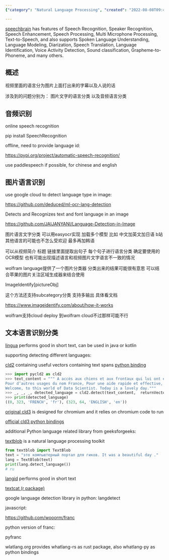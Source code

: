 ```yaml
---
{"category": "Natural Language Processing", "created": "2022-08-08T09:47:54.000Z", "date": "2022-08-08 09:47:54", "description": "This article delves into the process of identifying languages in videos through the utilization of various tools, such as SpeechRecognition, paddlespeech, Google Cloud ML, EasyOCR, langid, textcat, and more. These tools facilitate language detection in both audio and textual content within videos.", "modified": "2022-12-06T15:46:21.286Z", "tags": ["audio analysis", "language classification", "language recognization", "localization", "OCR", "pyjom", "speech recognization"], "title": "识别视频语言"}

---
```


[speechbrain](https://speechbrain.github.io/) has features of Speech Recognition, Speaker Recognition, Speech Enhancement, Speech Processing, Multi Microphone Processing, Text-to-Speech, and also supports Spoken Language Understanding, Language Modeling, Diarization, Speech Translation, Language Identification, Voice Activity Detection, Sound classification, Grapheme-to-Phoneme, and many others.

## 概述

视频里面的语言分为图片上面打出来的字幕以及人说的话

涉及到的问题分别为： 图片文字的语言分类 以及音频语言分类

## 音频识别

online speech recognition

pip install SpeechRecognition

offline, need to provide language id:

https://pypi.org/project/automatic-speech-recognition/

use paddlespeech if possible, for chinese and english

## 图片语言识别

use google cloud to detect language type in image:

https://github.com/deduced/ml-ocr-lang-detection

Detects and Recognizes text and font language in an image

https://github.com/JAIJANYANI/Language-Detection-in-Image

图片语言文字分类 可以用easyocr实现 加载多个模型 比如 中文加英文加日语 b站其他语言的可能也不怎么受欢迎 最多再加韩语

可以从视频简介 标题 链接里面提取出句子 每个句子进行语言分类 确定要使用的OCR模型 也有可能出现描述语言和视频图片文字语言不一致的情况

wolfram language提供了一个图片分类器 分类出来的结果可能很有意思 可以结合苹果的图片关注区域生成器来结合使用

ImageIdentify[pictureObj]

这个方法还支持subcategory分类 支持多输出 具体看文档

https://www.imageidentify.com/about/how-it-works

wolfram支持cloud deploy 到wolfram cloud不过那样可能不行

## 文本语言识别分类

[lingua](https://github.com/pemistahl/lingua) performs good in short text, can be used in java or kotlin

supporting detecting different languages:

[cld2](https://github.com/ropensci/cld2) containing useful vectors containing text spans [python binding](https://pypi.org/project/pycld2/)

```python
>>> import pycld2 as cld2
>>> text_content = """ A accès aux chiens et aux frontaux qui lui ont été il peut consulter et modifier ses collections et exporter Cet article concerne le pays européen aujourd’hui appelé République française.
Pour d’autres usages du nom France, Pour une aide rapide et effective, veuiller trouver votre aide dans le menu ci-dessus.
Welcome, to this world of Data Scientist. Today is a lovely day."""
>>> _, _, _, detected_language = cld2.detect(text_content,  returnVectors=True)
>>> print(detected_language)
((0, 323, 'FRENCH', 'fr'), (323, 64, 'ENGLISH', 'en'))

```

[original cld3](https://github.com/google/cld3) is designed for chromium and it relies on chromium code to run

[official cld3 python bindings](https://pypi.org/project/gcld3/)

additional Python language related library from geeksforgeeks:

[textblob](https://textblob.readthedocs.io/en/dev/) is a natural language processing toolkit

```python
from textblob import TextBlob
text = "это компьютерный портал для гиков. It was a beautiful day ."
lang = TextBlob(text)
print(lang.detect_language())
# ru

```

[langid](https://github.com/saffsd/langid.py) performs good in short text

[textcat (r package)](https://cran.r-project.org/package=textcat)

google language detection library in python: langdetect

javascript:

https://github.com/wooorm/franc

python version of franc:

pyfranc

wlatlang.org provides whatlang-rs as rust package, also whatlang-py as python bindings
